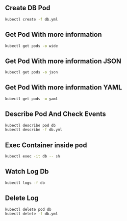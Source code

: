 ## Create DB Pod
```bash
kubectl create -f db.yml
```

## Get Pod With more information

```bash
kubectl get pods -o wide
```

## Get Pod With more information JSON

```bash
kubectl get pods -o json
```

## Get Pod With more information YAML

```bash
kubectl get pods -o yaml
```

## Describe Pod And Check Events

```bash
kubectl describe pod db
kubectl describe -f db.yml
```

## Exec Container inside pod

```bash
kubectl exec -it db -- sh
```

## Watch Log Db

```bash
kubectl logs -f db
```

## Delete Log

```bash
kubectl delete pod db
kubectl delete -f db.yml
```

